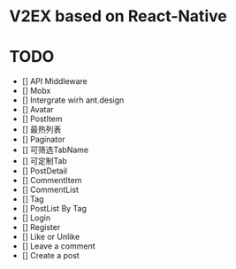 # V2EX based on React-Native

# TODO
- [] API Middleware
- [] Mobx
- [] Intergrate wirh ant.design
- [] Avatar
- [] PostItem
- [] 最热列表
- [] Paginator
- [] 可筛选TabName
- [] 可定制Tab
- [] PostDetail
- [] CommentItem
- [] CommentList
- [] Tag
- [] PostList By Tag
- [] Login
- [] Register
- [] Like or Unlike
- [] Leave a comment
- [] Create a post